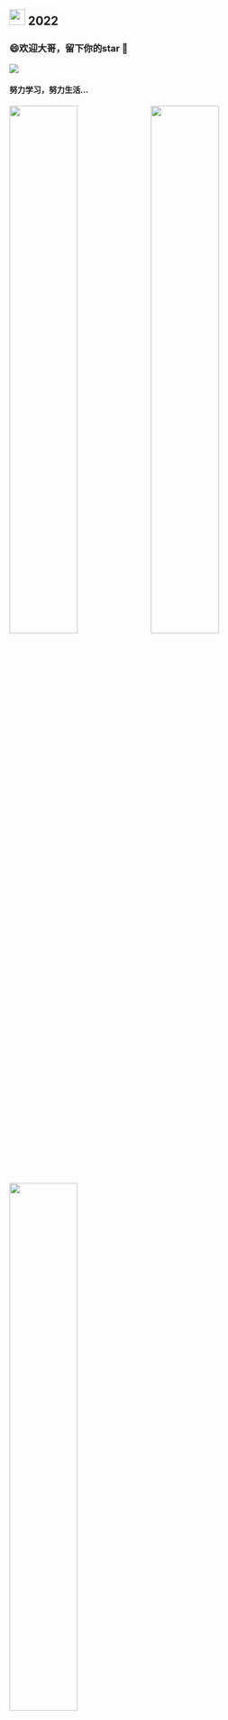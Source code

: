 ## <img src="https://emojis.slackmojis.com/emojis/images/1621024394/39092/cat-roll.gif?1621024394" width="28" /> 2022 

### 😄欢迎大哥，留下你的star 👋

![](https://visitor-badge.glitch.me/badge?page_id=Biscuit0504.Biscuit0504)

#### 努力学习，努力生活...

<!--
**Biscuit0504/Biscuit0504** is a ✨ _special_ ✨ repository because its `README.md` (this file) appears on your GitHub profile.

Here are some ideas to get you started:

- 🔭 I’m currently working on ...
- 🌱 I’m currently learning ...
- 👯 I’m looking to collaborate on ...
- 🤔 I’m looking for help with ...
- 💬 Ask me about ...
- 📫 How to reach me: ...
- 😄 Pronouns: ...
- ⚡ Fun fact: ...
-->

<p>
  <img width="49%" src="https://github-readme-stats.vercel.app/api?username=Biscuit0504&show_icons=true&theme=tokyonight" />
  <img width="49%" src="https://github-readme-streak-stats.herokuapp.com/?user=Biscuit0504&theme=tokyonight" />
  <img width="49%" src="https://github-readme-stats.vercel.app/api/top-langs/?username=Biscuit0504&layout=compact&theme=tokyonight" />
</p>
